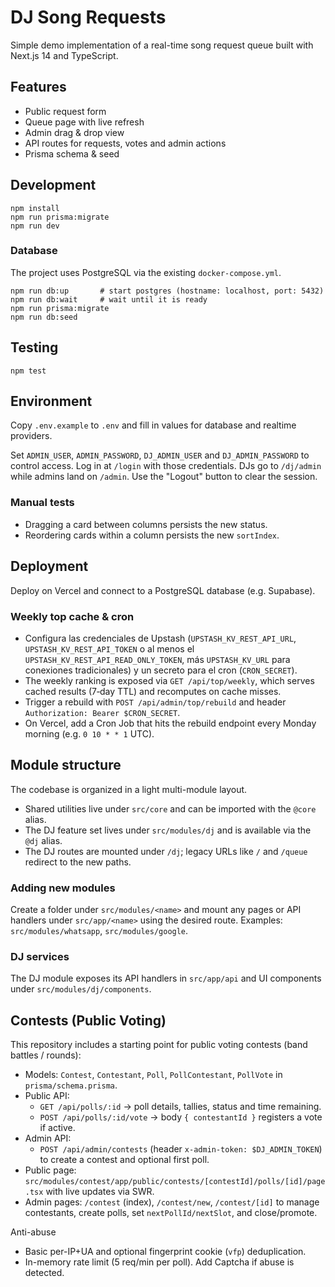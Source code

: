 # DJ Song Requests

Simple demo implementation of a real-time song request queue built with Next.js 14 and TypeScript.

## Features
- Public request form
- Queue page with live refresh
- Admin drag & drop view
- API routes for requests, votes and admin actions
- Prisma schema & seed

## Development
```
npm install
npm run prisma:migrate
npm run dev
```

### Database
The project uses PostgreSQL via the existing `docker-compose.yml`.

```
npm run db:up       # start postgres (hostname: localhost, port: 5432)
npm run db:wait     # wait until it is ready
npm run prisma:migrate
npm run db:seed
```

## Testing
```
npm test
```

## Environment
Copy `.env.example` to `.env` and fill in values for database and realtime providers.

Set `ADMIN_USER`, `ADMIN_PASSWORD`, `DJ_ADMIN_USER` and `DJ_ADMIN_PASSWORD` to control access.
Log in at `/login` with those credentials. DJs go to `/dj/admin` while admins land on `/admin`. Use the "Logout" button to clear the session.

### Manual tests
- Dragging a card between columns persists the new status.
- Reordering cards within a column persists the new `sortIndex`.

## Deployment
Deploy on Vercel and connect to a PostgreSQL database (e.g. Supabase).

### Weekly top cache & cron
- Configura las credenciales de Upstash (`UPSTASH_KV_REST_API_URL`, `UPSTASH_KV_REST_API_TOKEN` o al menos el `UPSTASH_KV_REST_API_READ_ONLY_TOKEN`, más `UPSTASH_KV_URL` para conexiones tradicionales) y un secreto para el cron (`CRON_SECRET`).
- The weekly ranking is exposed via `GET /api/top/weekly`, which serves cached results (7‑day TTL) and recomputes on cache misses.
- Trigger a rebuild with `POST /api/admin/top/rebuild` and header `Authorization: Bearer $CRON_SECRET`.
- On Vercel, add a Cron Job that hits the rebuild endpoint every Monday morning (e.g. `0 10 * * 1` UTC).

## Module structure

The codebase is organized in a light multi-module layout.

- Shared utilities live under `src/core` and can be imported with the `@core` alias.
- The DJ feature set lives under `src/modules/dj` and is available via the `@dj` alias.
- The DJ routes are mounted under `/dj`; legacy URLs like `/` and `/queue` redirect to the new paths.

### Adding new modules

Create a folder under `src/modules/<name>` and mount any pages or API handlers under `src/app/<name>` using the desired route. Examples: `src/modules/whatsapp`, `src/modules/google`.

### DJ services

The DJ module exposes its API handlers in `src/app/api` and UI components under `src/modules/dj/components`.

## Contests (Public Voting)

This repository includes a starting point for public voting contests (band battles / rounds):

- Models: `Contest`, `Contestant`, `Poll`, `PollContestant`, `PollVote` in `prisma/schema.prisma`.
- Public API:
  - `GET /api/polls/:id` → poll details, tallies, status and time remaining.
  - `POST /api/polls/:id/vote` → body `{ contestantId }` registers a vote if active.
- Admin API:
  - `POST /api/admin/contests` (header `x-admin-token: $DJ_ADMIN_TOKEN`) to create a contest and optional first poll.
- Public page: `src/modules/contest/app/public/contests/[contestId]/polls/[id]/page.tsx` with live updates via SWR.
 - Admin pages: `/contest` (index), `/contest/new`, `/contest/[id]` to manage contestants, create polls, set `nextPollId/nextSlot`, and close/promote.

Anti-abuse
- Basic per-IP+UA and optional fingerprint cookie (`vfp`) deduplication.
- In-memory rate limit (5 req/min per poll). Add Captcha if abuse is detected.
